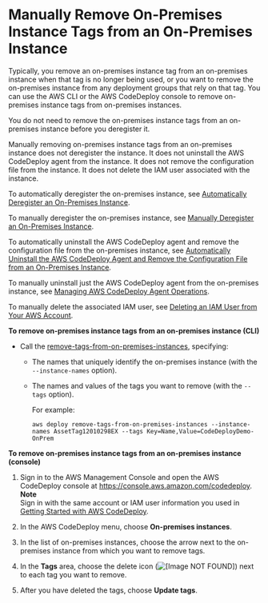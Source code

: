 # Manually Remove On\-Premises Instance Tags from an On\-Premises Instance<a name="on-premises-instances-operations-remove-tags"></a>

Typically, you remove an on\-premises instance tag from an on\-premises instance when that tag is no longer being used, or you want to remove the on\-premises instance from any deployment groups that rely on that tag\. You can use the AWS CLI or the AWS CodeDeploy console to remove on\-premises instance tags from on\-premises instances\.

You do not need to remove the on\-premises instance tags from an on\-premises instance before you deregister it\. 

Manually removing on\-premises instance tags from an on\-premises instance does not deregister the instance\. It does not uninstall the AWS CodeDeploy agent from the instance\. It does not remove the configuration file from the instance\. It does not delete the IAM user associated with the instance\. 

To automatically deregister the on\-premises instance, see [Automatically Deregister an On\-Premises Instance](on-premises-instances-operations-deregister-automatically.md)\.

To manually deregister the on\-premises instance, see [Manually Deregister an On\-Premises Instance](on-premises-instances-operations-deregister-manually.md)\.

To automatically uninstall the AWS CodeDeploy agent and remove the configuration file from the on\-premises instance, see [Automatically Uninstall the AWS CodeDeploy Agent and Remove the Configuration File from an On\-Premises Instance](on-premises-instances-operations-uninstall-agent.md)\.

To manually uninstall just the AWS CodeDeploy agent from the on\-premises instance, see [Managing AWS CodeDeploy Agent Operations](codedeploy-agent-operations.md)\.

To manually delete the associated IAM user, see [Deleting an IAM User from Your AWS Account](http://docs.aws.amazon.com/IAM/latest/UserGuide/Using_DeletingUserFromAccount.html)\. 

**To remove on\-premises instance tags from an on\-premises instance \(CLI\)**

+ Call the [remove\-tags\-from\-on\-premises\-instances](http://docs.aws.amazon.com/cli/latest/reference/deploy/remove-tags-from-on-premises-instances.html), specifying:

  + The names that uniquely identify the on\-premises instance \(with the `--instance-names` option\)\. 

  + The names and values of the tags you want to remove \(with the `--tags` option\)\.

    For example:

    ```
    aws deploy remove-tags-from-on-premises-instances --instance-names AssetTag12010298EX --tags Key=Name,Value=CodeDeployDemo-OnPrem
    ```

**To remove on\-premises instance tags from an on\-premises instance \(console\)**

1. Sign in to the AWS Management Console and open the AWS CodeDeploy console at [https://console\.aws\.amazon\.com/codedeploy](https://console.aws.amazon.com/codedeploy)\.
**Note**  
Sign in with the same account or IAM user information you used in [Getting Started with AWS CodeDeploy](getting-started-codedeploy.md)\.

1. In the AWS CodeDeploy menu, choose **On\-premises instances**\.

1. In the list of on\-premises instances, choose the arrow next to the on\-premises instance from which you want to remove tags\.

1. In the **Tags** area, choose the delete icon \(![\[Image NOT FOUND\]](http://docs.aws.amazon.com/codedeploy/latest/userguide/images/delete-triggers-x.png)\) next to each tag you want to remove\.

1. After you have deleted the tags, choose **Update tags**\.